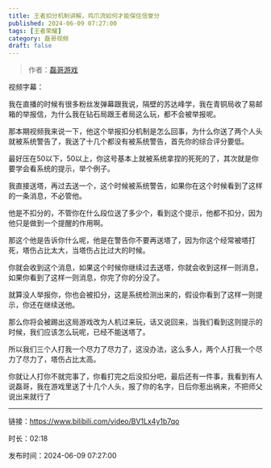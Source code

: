 ```yaml
---
title: 王者扣分机制讲解，鸡爪流如何才能保住信誉分
published: 2024-06-09 07:27:00
tags: [王者荣耀]
category: 磊哥视频
draft: false
---
```



> 作者：[磊哥游戏](https://space.bilibili.com/268941858?spm_id_from=333.788.upinfo.head.click)

视频字幕：

我在直播的时候有很多粉丝发弹幕跟我说，隔壁的苏达峰学，我在青铜局收了易邮箱的举报信，为什么我在钻石局跟王者局这么玩，都不会被举报呢。

那本期视频我来说一下，他这个举报扣分机制是怎么回事，为什么你送了两个人头就被系统警告了，我送了十几个都没有被系统警告，首先你的综合评分要低。

最好压在50以下，50以上，你这号基本上就被系统拿捏的死死的了，其次就是你要学会看系统的提示，举个例子。

我直接送塔，再过去送一个，这个时候被系统警告，如果你在这个时候看到了这样的一条消息，不必管他。

他是不扣分的，不管你在什么段位送了多少个，看到这个提示，他都不扣分，因为他只是做到一个提醒的作用啊。

那这个他是告诉你什么呢，他是在警告你不要再送塔了，因为你这个经常被塔打死，塔伤占比太大，当塔伤占比过大的时候。

你就会收到这个消息，如果这个时候你继续过去送塔，你就会收到这样一则消息，如果你看到了这样一则消息，你完了你的分没了。

就算没人举报你，你也会被扣分，这是系统检测出来的，假设你看到了这样一则提示，你还在继续送他。

那么你将会被踢出这局游戏改为人机过来玩，话又说回来，当我们看到这则提示的时候，我们应该怎么玩呢，已经不能送塔了。

所以我们三个人打我一个尽力了尽力了，这没办法，这么多人，两个人打我一个尽力了尽力了，塔伤占比太高。

你就让人打你不就完事了，你看打完之后没扣分吧，最后还有一件事，我看到有人说磊哥，我在游戏里送了十几个人头，报了你的名字，日后你惹出祸来，不把师父说出来就行了

---

链接：https://www.bilibili.com/video/BV1Lx4y1b7qo

时长：02:18

发布时间：2024-06-09 07:27:00
